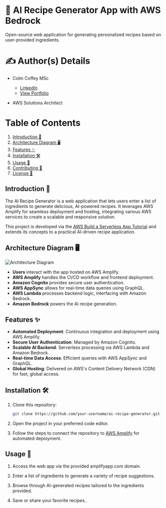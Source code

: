 # 🍳 AI Recipe Generator App with AWS Bedrock

Open-source web application for generating personalized recipes based on user-provided ingredients.

# ✍️ Author(s) Details

- Colm Coffey MSc  
  - [LinkedIn](http://linkedin.com/in/colm-coffey/)  
  - [View Portfolio](https://drive.google.com/file/d/1JEqqHS_o56ehmzYib8gg85UB9U89VczC/view?pli=1)  

- AWS Solutions Architect

# Table of Contents

1. [Introduction 📖](#introduction-)
2. [Architecture Diagram 🖥️](#architecture-diagram-)
3. [Features ✨](#features-)
4. [Installation 🛠️](#installation-)
5. [Usage 🚀](#usage-)
6. [Contributing 🤝](#contributing-)
7. [License 📜](#license-)

## Introduction 📖

The AI Recipe Generator is a web application that lets users enter a list of ingredients to generate delicious, AI-powered recipes. It leverages AWS Amplify for seamless deployment and hosting, integrating various AWS services to create a scalable and responsive solution.

This project is developed via the [AWS Build a Serverless App Tutorial](https://aws.amazon.com/getting-started/hands-on/build-serverless-web-app-lambda-amplify-bedrock-cognito-gen-ai/) and extends its concepts to a practical AI-driven recipe application.

## Architecture Diagram 🖥️

![Architecture Diagram](![image](https://github.com/user-attachments/assets/b1293c0b-2012-4c50-b144-e14a8e6df0c9)
)

- **Users** interact with the app hosted on AWS Amplify.
- **AWS Amplify** handles the CI/CD workflow and frontend deployment.
- **Amazon Cognito** provides secure user authentication.
- **AWS AppSync** allows for real-time data queries using GraphQL.
- **AWS Lambda** processes backend logic, interfacing with Amazon Bedrock.
- **Amazon Bedrock** powers the AI recipe generation.

## Features ✨

- **Automated Deployment**: Continuous integration and deployment using AWS Amplify.
- **Secure User Authentication**: Managed by Amazon Cognito.
- **Scalable AI Backend**: Serverless processing via AWS Lambda and Amazon Bedrock.
- **Real-time Data Access**: Efficient queries with AWS AppSync and GraphQL.
- **Global Hosting**: Delivered on AWS's Content Delivery Network (CDN) for fast, global access.

## Installation 🛠️

1. Clone this repository:
   ```bash
   git clone https://github.com/your-username/ai-recipe-generator.git
   ```
2. Open the project in your preferred code editor.

3. Follow the steps to connect the repository to [AWS Amplify](https://console.aws.amazon.com/amplify/home) for automated deployment.

## Usage 🚀

1. Access the web app via the provided amplifyapp.com domain.

2. Enter a list of ingredients to generate a variety of recipe suggestions.

3. Browse through AI-generated recipes tailored to the ingredients provided.

4. Save or share your favorite recipes..
